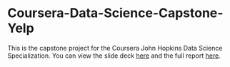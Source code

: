 # Coursera-Data-Science-Capstone-Yelp
This is the capstone project for the Coursera John Hopkins Data Science Specialization.
You can view the slide deck <a href="http://rpubs.com/SloughJE/Capstone_Data_Science_Specialization" target = "_blank">here</a> and the full report <a href="https://statsbyslough.files.wordpress.com/2015/11/projectreport1.pdf" target = "_blank">here</a>.
